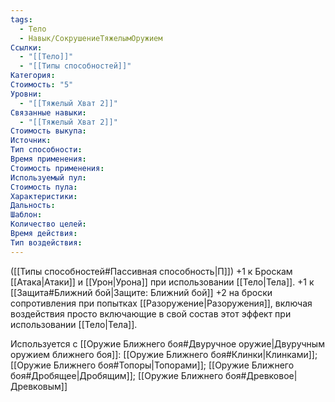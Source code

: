 ```yaml
---
tags:
  - Тело
  - Навык/СокрушениеТяжелымОружием
Ссылки:
  - "[[Тело]]"
  - "[[Типы способностей]]"
Категория: 
Стоимость: "5"
Уровни:
  - "[[Тяжелый Хват 2]]"
Связанные навыки:
  - "[[Тяжелый Хват 2]]"
Стоимость выкупа:
Источник:
Тип способности:
Время применения:
Стоимость применения:
Используемый пул:
Стоимость пула:
Характеристики:
Дальность:
Шаблон:
Количество целей:
Время действия:
Тип воздействия:
---
```

([[Типы способностей#Пассивная способность|П]]) +1 к Броскам [[Атака|Атаки]] и [[Урон|Урона]] при использовании [[Тело|Тела]].
+1 к [[Защита#Ближний бой|Защите: Ближний бой]]
+2 на броски сопротивления при попытках [[Разоружение|Разоружения]], включая воздействия просто включающие в свой состав этот эффект при использовании [[Тело|Тела]].

Используется с [[Оружие Ближнего боя#Двуручное оружие|Двуручным оружием ближнего боя]]: [[Оружие Ближнего боя#Клинки|Клинками]]; [[Оружие Ближнего боя#Топоры|Топорами]]; [[Оружие Ближнего боя#Дробящее|Дробящим]]; [[Оружие Ближнего боя#Древковое|Древковым]]
